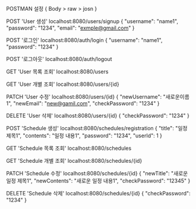 POSTMAN 설정 { Body > raw > josn }


POST 'User 생성' 
localhost:8080/users/signup 
{
    "username": "name1",
    "password": "1234",
    "email": "exmple@gmail.com"
}


POST '로그인'
localhost:8080/auth/login
{
    "username": "name1",
    "password": "1234"
}


POST '로그아웃'
localhost:8080/auth/logout


GET 'User 목록 조회'
localhost:8080/users


GET 'User 개별 조회'
localhost:8080/users/{id}


PATCH 'User 수정'
localhost:8080/users/{id}
{
    "newUsername": "새로운이름1",
    "newEmail": "new@gamil.com",
    "checkPassword": "1234"
}


DELETE 'User 삭제'
localhost:8080/users/{id}
{
    "checkPassword": "1234"
}


POST 'Schedule 생성'
localhost:8080/schedules/registration
{
    "title": "일정 제목1",
    "contents": "일정 내용1",
    "password": "1234",
    "userId": 1
}


GET 'Schedule 목록 조회'
localhost:8080/schedules


GET 'Schedule 개별 조회'
localhost:8080/schedules/{id}


PATCH 'Schedule 수정'
localhost:8080/schedules/{id}
{
    "newTitle": "새로운 일정 제목1",
    "newContents": "새로운 일정 내용1",
    "checkPassword": "12345"
}


DELETE 'Schedule 삭제'
localhost:8080/schedules/{id}
{
    "checkPassword": "1234"
}
